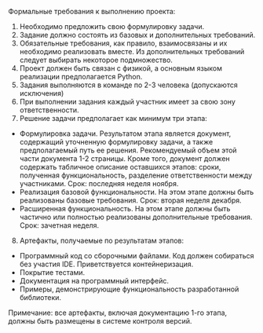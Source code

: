 Формальные требования к выполнению проекта:

1. Необходимо предложить свою формулировку задачи.
2. Задание должно состоять из базовых и дополнительных требований.
3. Обязательные требования, как правило, взаимосвязаны и их необходимо реализовать вместе. Из дополнительных требований следует выбирать некоторое подмножество.
4. Проект должен быть связан с физикой, а основным языком реализации предполагается Python. 
5. Задания выполняются в команде по 2-3 человека (допускаются исключения)
6. При выполнении задания каждый участник имеет за свою зону ответственности.
7. Решение задачи предполагает как минимум три этапа:
- Формулировка задачи. 
Результатом этапа является документ, содержащий уточненную формулировку задачи, а также предполагаемый путь ее решения. Рекомендуемый объем этой части документа 1-2 страницы. Кроме того, документ должен содержать табличное описание оставшихся этапов: сроки, полученная функциональность, разделение ответственности между участниками.
Срок: последняя неделя ноября.
- Реализация базовой функциональности. На этом этапе должны быть реализованы базовые требования.
Срок: вторая неделя декабря.
- Расширенная функциональность. На этом этапе должны быть частично или полностью реализованы дополнительные требования.
Срок: зачетная неделя.
8. Артефакты, получаемые по результатам этапов:
- Программный код со сборочными файлами. Код должен собираться без участия IDE. Приветствуется контейнеризация.
- Покрытие тестами.
- Документация на программный интерфейс. 
- Примеры, демонстрирующие функциональность разработанной библиотеки.

Примечание: все артефакты, включая документацию 1-го этапа, должны быть размещены в системе контроля версий.